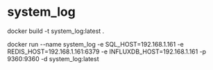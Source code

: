 # system_log

docker build -t system_log:latest .

docker run --name system_log -e SQL_HOST=192.168.1.161 -e REDIS_HOST=192.168.1.161:6379 -e INFLUXDB_HOST=192.168.1.161 -p 9360:9360 -d system_log:latest